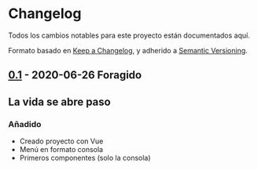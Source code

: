 # Changelog

Todos los cambios notables para este proyecto están documentados aquí.

Formato basado en [Keep a Changelog](https://keepachangelog.com/en/1.0.0/),
y adherido a [Semantic Versioning](https://semver.org/spec/v2.0.0.html).

## [0.1] - 2020-06-26 Foragido

## La vida se abre paso

### Añadido

- Creado proyecto con Vue
- Menú en formato consola
- Primeros componentes (solo la consola)


[0.1]: https://github.com/juananmuxed/muxbot/releases/tag/v0.1
